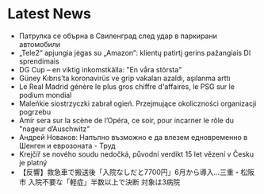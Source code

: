 # Latest News
-  Патрулка се обърна в Свиленград след удар в паркирани автомобили
-  „Tele2“ apjungia jėgas su „Amazon“: klientų patirtį gerins pažangiais DI sprendimais
-  DG Cup – en viktig inkomstkälla: "En våra största"
-  Güney Kıbrıs’ta koronavirüs ve grip vakaları azaldı, aşılanma arttı
-  Le Real Madrid génère le plus gros chiffre d'affaires, le PSG sur le podium mondial
-  Maleńkie siostrzyczki zabrał ogień. Przejmujące okoliczności organizacji pogrzebu
-  Amir sera sur la scène de l’Opéra, ce soir, pour incarner le rôle du "nageur d’Auschwitz"
-  Андрей Новаков: Напълно възможно е да влезем едновременно в Шенген и еврозоната - Труд
-  Krejčíř se nového soudu nedočká, původní verdikt 15 let vězení v Česku je platný
-  【反響】救急車で搬送後「入院なしだと7700円」6月から導入…三重・松阪市 入院不要な「軽症」半数以上で決断 対象は3病院
